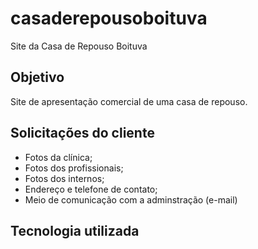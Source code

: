 # casaderepousoboituva
Site da Casa de Repouso Boituva

## Objetivo

Site de apresentação comercial de uma casa de repouso. 

## Solicitações do cliente

- Fotos da clínica;
- Fotos dos profissionais;
- Fotos dos internos;
- Endereço e telefone de contato;
- Meio de comunicação com a adminstração (e-mail)

## Tecnologia utilizada
